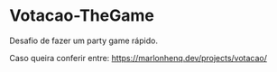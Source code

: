 # Votacao-TheGame

Desafio de fazer um party game rápido.

Caso queira conferir entre: https://marlonhenq.dev/projects/votacao/